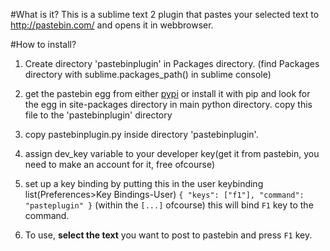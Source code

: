 #What is it?
This is a sublime text 2 plugin that pastes your selected text to <http://pastebin.com/> and opens it in webbrowser.




#How to install?
1. Create directory 'pastebinplugin' in Packages directory. (find Packages directory with sublime.packages_path() in sublime console)

2. get the pastebin egg from either [pypi](https://pypi.python.org/pypi/Pastebin) or install it with pip and look for the egg in site-packages directory in main python directory. copy this file to the 'pastebinplugin' directory

3. copy pastebinplugin.py inside directory 'pastebinplugin'. 

4. assign dev_key variable to your developer key(get it from pastebin, you need to make an account for it, free ofcourse)

5. set up a key binding by putting this in the user keybinding list(Preferences>Key Bindings-User)
```{ "keys": ["f1"], "command": "pasteplugin" }``` (within the ```[...]``` ofcourse)
this will bind ```F1``` key to the command.

6. To use, **select the text** you want to post to pastebin and press ```F1``` key.